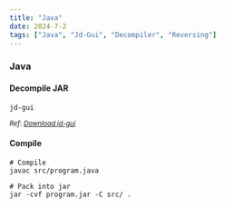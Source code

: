 ```yaml
---
title: "Java"
date: 2024-7-2
tags: ["Java", "Jd-Gui", "Decompiler", "Reversing"]
---
```


### Java

#### Decompile JAR

```console
jd-gui
```

<small>*Ref: [Download jd-gui](https://github.com/java-decompiler/jd-gui)*</small>

#### Compile

```console
# Compile
javac src/program.java 
```

```console
# Pack into jar
jar -cvf program.jar -C src/ .
```
